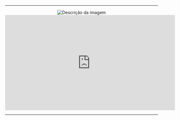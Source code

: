 
---

<div align="center">
  <img src="https://github.com/user-attachments/assets/f60302d4-a989-43ed-bc72-693ee507aac9" alt="Descrição da imagem">
</div>

<iframe width="560" height="315" src="https://youtu.be/uTl-7Aydqb8" frameborder="0" allow="autoplay; encrypted-media" allowfullscreen></iframe>

---
